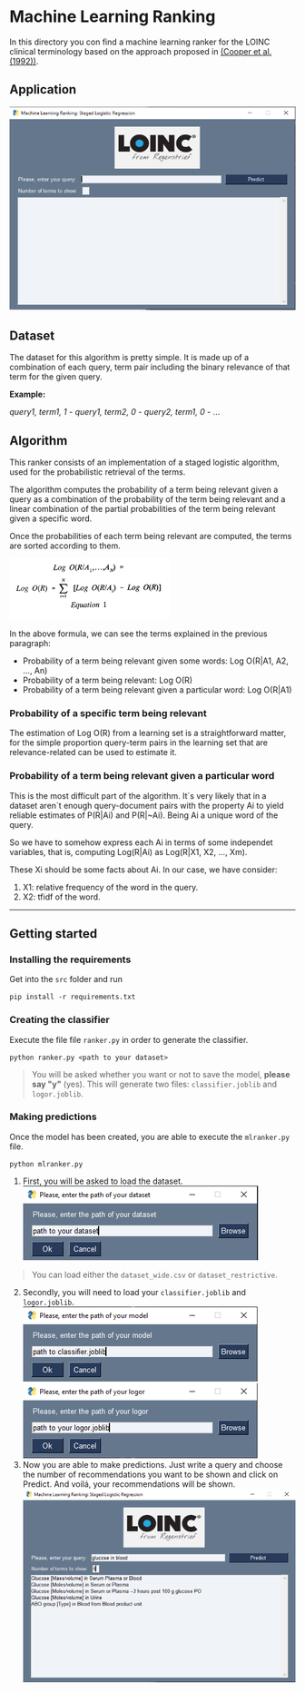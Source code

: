 # Machine Learning Ranking

In this directory you con find a machine learning ranker for the LOINC clinical terminology based on the approach proposed in [(Cooper et al. (1992))](papers/p198-cooper.pdf).

## Application

![Main app](img/app.PNG)

## Dataset

The dataset for this algorithm is pretty simple. It is made up of a combination of each query, term pair including the binary relevance of that term for the given query.

**Example:**

*query1, term1, 1* - *query1, term2, 0* - *query2, term1, 0* - ...


## Algorithm

This ranker consists of an implementation of a staged logistic algorithm, used for the probabilistic retrieval of the terms.

The algorithm computes the probability of a term being relevant given a query as a combination of the probability of the term being relevant and a linear combination of the partial probabilities of the term being relevant given a specific word.

Once the probabilities of each term being relevant are computed, the terms are sorted according to them.

![mlranking_prob](img/mlranking_probability.PNG)

In the above formula, we can see the terms explained in the previous paragraph:
- Probability of a term being relevant given some words: Log O(R|A1, A2, ..., An)
- Probability of a term being relevant: Log O(R)
- Probability of a term being relevant given a particular word: Log O(R|A1)

### Probability of a specific term being relevant

The estimation of Log O(R) from a learning set is a straightforward matter, for the simple proportion query-term pairs in the learning set that are relevance-related can be used to estimate it.

### Probability of a term being relevant given a particular word

This is the most difficult part of the algorithm. It´s very likely that in a dataset aren´t enough query-document pairs with the property Ai to yield reliable estimates of P(R|Ai) and P(R|~Ai). Being Ai a unique word of the query.

So we have to somehow express each Ai in terms of some independet variables, that is, computing Log(R|Ai) as Log(R|X1, X2, ..., Xm). 

These Xi should be some facts about Ai. In our case, we have consider:
1. X1: relative frequency of the word in the query.
2. X2: tfidf of the word.

---

## Getting started

### Installing the requirements

Get into the `src` folder and run
   ```
   pip install -r requirements.txt
   ```

### Creating the classifier

Execute the file file `ranker.py` in order to generate the classifier.
   ```
   python ranker.py <path to your dataset>
   ```
> You will be asked whether you want or not to save the model, **please say "y"** (yes). This will generate two files: `classifier.joblib` and `logor.joblib`.

### Making predictions

Once the model has been created, you are able to execute the `mlranker.py` file.
   ```
   python mlranker.py
   ```
1. First, you will be asked to load the dataset. 
![path_dataset](img/path_dataset.PNG)
> You can load either the `dataset_wide.csv` or `dataset_restrictive`.
2. Secondly, you will need to load your `classifier.joblib` and `logor.joblib`.
![path_model](img/path_model.PNG)
![path_logor](img/path_logor.PNG)
3. Now you are able to make predictions. Just write a query and choose the number of recommendations you want to be shown and click on Predict. And voilá, your recommendations will be shown.
    ![path_predictions](img/predictions.PNG)


